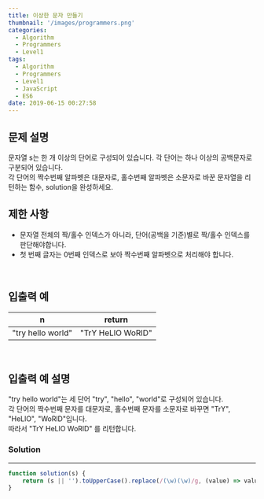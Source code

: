 ```yaml
---
title: 이상한 문자 만들기
thumbnail: '/images/programmers.png'
categories:
  - Algorithm
  - Programmers
  - Level1
tags:
  - Algorithm
  - Programmers
  - Level1
  - JavaScript
  - ES6
date: 2019-06-15 00:27:58
---
```


## 문제 설명
문자열 s는 한 개 이상의 단어로 구성되어 있습니다. 각 단어는 하나 이상의 공백문자로 구분되어 있습니다.<br/>
각 단어의 짝수번째 알파벳은 대문자로, 홀수번째 알파벳은 소문자로 바꾼 문자열을 리턴하는 함수, solution을 완성하세요.

<!-- more -->

## 제한 사항
- 문자열 전체의 짝/홀수 인덱스가 아니라, 단어(공백을 기준)별로 짝/홀수 인덱스를 판단해야합니다.
- 첫 번째 글자는 0번째 인덱스로 보아 짝수번째 알파벳으로 처리해야 합니다.

<br/>

## 입출력 예

| n | return |
| --- | --- |
| "try hello world" | "TrY HeLlO WoRlD" |
	
<br/>

## 입출력 예 설명

"try hello world"는 세 단어 "try", "hello", "world"로 구성되어 있습니다. <br/>
각 단어의 짝수번째 문자를 대문자로, 홀수번째 문자를 소문자로 바꾸면 "TrY", "HeLlO", "WoRlD"입니다.<br/>
따라서 "TrY HeLlO WoRlD" 를 리턴합니다.


### Solution

---
```javascript
function solution(s) {
    return (s || '').toUpperCase().replace(/(\w)(\w)/g, (value) => value[0].toUpperCase() + value[1].toLowerCase());
}
```